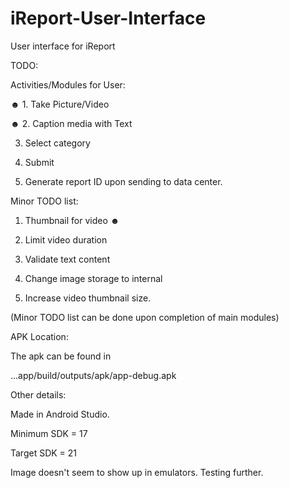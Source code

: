 iReport-User-Interface
======================

User interface for iReport

TODO:

Activities/Modules for User:

☻ 1. Take Picture/Video

☻ 2. Caption media with Text

  3. Select category

  4. Submit

  5. Generate report ID upon sending to data center.

Minor TODO list:

1. Thumbnail for video ☻

2. Limit video duration

3. Validate text content

4. Change image storage to internal

5. Increase video thumbnail size.

(Minor TODO list can be done upon completion of main modules)

APK Location:

The apk can be found in 

...app/build/outputs/apk/app-debug.apk


Other details:

Made in Android Studio.

Minimum SDK = 17

Target SDK = 21

Image doesn't seem to show up in emulators. Testing further.
